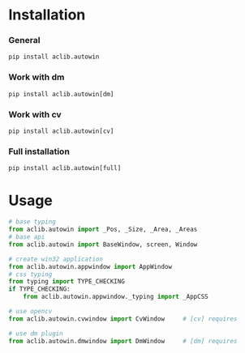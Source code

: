 # Installation

### General
    pip install aclib.autowin
### Work with dm
    pip install aclib.autowin[dm]
### Work with cv
    pip install aclib.autowin[cv]
### Full installation
    pip install aclib.autowin[full]


# Usage

```python
# base typing
from aclib.autowin import _Pos, _Size, _Area, _Areas
# base api
from aclib.autowin import BaseWindow, screen, Window

# create win32 application
from aclib.autowin.appwindow import AppWindow
# css typing
from typing import TYPE_CHECKING
if TYPE_CHECKING:
    from aclib.autowin.appwindow._typing import _AppCSS

# use opencv
from aclib.autowin.cvwindow import CvWindow     # [cv] requires

# use dm plugin
from aclib.autowin.dmwindow import DmWindow     # [dm] requires

```
